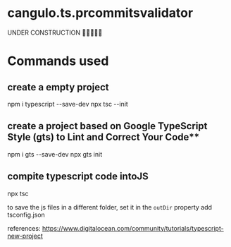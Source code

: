 # cangulo.ts.prcommitsvalidator

UNDER CONSTRUCTION 🚧🚧🚧🚧🚧

# Commands used

## create a empty project 
npm i typescript --save-dev
npx tsc --init

## create a project based on Google TypeScript Style (gts) to Lint and Correct Your Code**
npm i gts --save-dev
npx gts init

## compite typescript code intoJS
npx tsc

to save the js files in a different folder, set it in the `outDir` property add tsconfig.json

references:
https://www.digitalocean.com/community/tutorials/typescript-new-project


